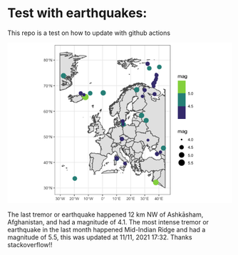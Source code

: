 <!-- README.md is generated from README.Rmd. Please edit that file -->

Test with earthquakes:
======================

This repo is a test on how to update with github actions

![](man/figures/README-unnamed-chunk-2-1.png)

The last tremor or earthquake happened 12 km NW of Ashkāsham,
Afghanistan, and had a magnitude of 4.1. The most intense tremor or
earthquake in the last month happened Mid-Indian Ridge and had a
magnitude of 5.5, this was updated at 11/11, 2021 17:32. Thanks
stackoverflow!!
